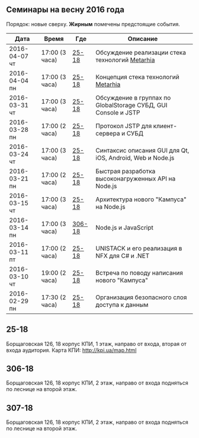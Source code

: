## Семинары на весну 2016 года

Порядок: новые сверху. **Жирным** помечены предстоящие события.

| Дата          | Время | Где              | Описание   |
|---            |---    |---               |---         |
| 2016-04-07 чт | 17:00 (3 часа) | [25-18](#25-18)   | Обсуждение реализации стека технологий [Metarhia](https://github.com/metarhia) |
| 2016-04-04 пн | 17:00 (3 часа) | [25-18](#25-18)   | Концепция стека технологий [Metarhia](https://github.com/metarhia) |
| 2016-03-31 чт | 17:00 (3 часа) | [25-18](#25-18)   | Обсуждение в группах по GlobalStorage СУБД, GUI Console и JSTP |
| 2016-03-28 пн | 17:00 (2 часа) | [25-18](#25-18)   | Протокол JSTP для клиент-сервера и СУБД             |
| 2016-03-24 чт | 17:00 (3 часа) | [25-18](#25-18)   | Синтаксис описания GUI для Qt, iOS, Android, Web и Node.js |
| 2016-03-21 пн | 17:00 (2 часа) | [25-18](#25-18)   | Быстрая разработка высоконагруженных API на Node.js |
| 2016-03-15 чт | 17:00 (3 часа) | [25-18](#25-18)   | Архитектура нового "Кампуса" на Node.js             |
| 2016-03-14 пн | 17:00 (3 часа) | [306-18](#306-18) | Node.js и JavaScript                                |
| 2016-03-11 пт | 17:00 (2 часа) | [25-18](#25-18)   | UNISTACK и его реализация в NFX для C# и .NET       |
| 2016-03-10 чт | 19:00 (2 часа) | [25-18](#25-18)   | Встреча по поводу написания нового "Кампуса"        |
| 2016-02-29 пн | 17:30 (2 часа) | [25-18](#25-18)   | Организация безопасного слоя доступа к данным       |

## 25-18

Борщаговская 126, 18 корпус КПИ, 1 этаж, направо от входа, вторая от входа аудитория.
Карта КПИ: http://kpi.ua/map.html

## 306-18

Борщаговская 126, 18 корпус КПИ, 2 этаж, направо от входа подняться по леснице на второй этаж.

## 307-18

Борщаговская 126, 18 корпус КПИ, 2 этаж, направо от входа подняться по леснице на второй этаж.

